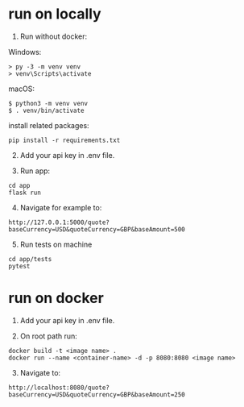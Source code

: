 # run on locally
1. Run without docker:

Windows:
```
> py -3 -m venv venv
> venv\Scripts\activate
```
macOS:
```
$ python3 -m venv venv
$ . venv/bin/activate
```

install related packages:

```
pip install -r requirements.txt
```

2. Add your api key in .env file.

3. Run app:

```
cd app
flask run
```

4. Navigate for example to:

```
http://127.0.0.1:5000/quote?baseCurrency=USD&quoteCurrency=GBP&baseAmount=500
```

5. Run tests on machine 

```
cd app/tests
pytest
```

# run on docker

1. Add your api key in .env file.

2. On root path run:

```
docker build -t <image name> .
docker run --name <container-name> -d -p 8080:8080 <image name>
```

3. Navigate to:
```
http://localhost:8080/quote?baseCurrency=USD&quoteCurrency=GBP&baseAmount=250
```
